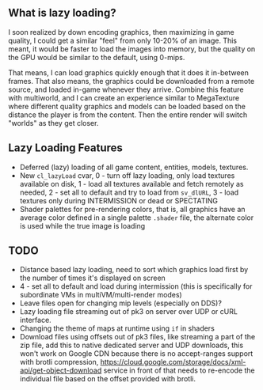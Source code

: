 ## What is lazy loading?

I soon realized by down encoding graphics, then maximizing in game quality, I could get a similar "feel" from only 10-20% of an image. This meant, it would be faster to load the images into memory, but the quality on the GPU would be similar to the default, using 0-mips.

That means, I can load graphics quickly enough that it does it in-between frames. That also means, the graphics could be downloaded from a remote source, and loaded in-game whenever they arrive. Combine this feature with multiworld, and I can create an experience similar to MegaTexture where different quality graphics and models can be loaded based on the distance the player is from the content. Then the entire render will switch "worlds" as they get closer.


## Lazy Loading Features

  * Deferred (lazy) loading of all game content, entities, models, textures. 
  * New `cl_lazyLoad` cvar, 0 - turn off lazy loading, only load textures available on disk, 1 - load all textures available and fetch remotely as needed, 2 - set all to default and try to load from `sv_dlURL`, 3 - load textures only during INTERMISSION or dead or SPECTATING
  * Shader palettes for pre-rendering colors, that is, all graphics have an average color defined in a single palette `.shader` file, the alternate color is used while the true image is loading


## TODO

  * Distance based lazy loading, need to sort which graphics load first by the number of times it's displayed on screen
  * 4 - set all to default and load during intermission (this is specifically for subordinate VMs in multiVM/multi-render modes)
  * Leave files open for changing mip levels (especially on DDS)?
  * Lazy loading file streaming out of pk3 on server over UDP or cURL interface.
  * Changing the theme of maps at runtime using `if` in shaders
  * Download files using offsets out of pk3 files, like streaming a part of the zip file, add this to native dedicated server and UDP downloads, this won't work on Google CDN because there is no accept-ranges support with brotli compression, https://cloud.google.com/storage/docs/xml-api/get-object-download service in front of that needs to re-encode the individual file based on the offset provided with brotli.
